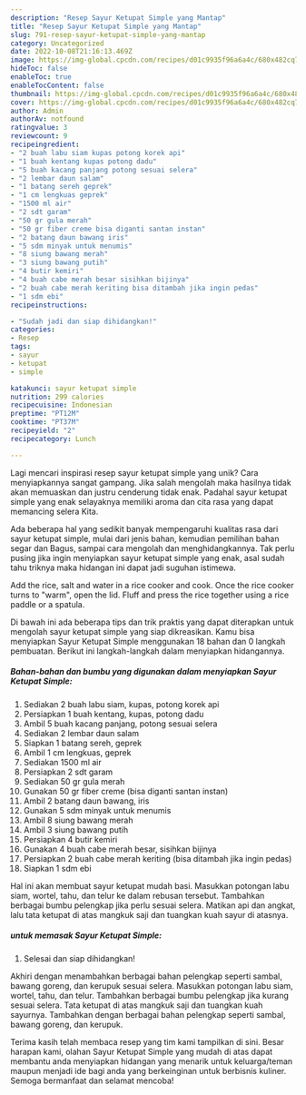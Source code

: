 ```yaml
---
description: "Resep Sayur Ketupat Simple yang Mantap"
title: "Resep Sayur Ketupat Simple yang Mantap"
slug: 791-resep-sayur-ketupat-simple-yang-mantap
category: Uncategorized
date: 2022-10-08T21:16:13.469Z
image: https://img-global.cpcdn.com/recipes/d01c9935f96a6a4c/680x482cq70/sayur-ketupat-simple-foto-resep-utama.jpg
hideToc: false
enableToc: true
enableTocContent: false
thumbnail: https://img-global.cpcdn.com/recipes/d01c9935f96a6a4c/680x482cq70/sayur-ketupat-simple-foto-resep-utama.jpg
cover: https://img-global.cpcdn.com/recipes/d01c9935f96a6a4c/680x482cq70/sayur-ketupat-simple-foto-resep-utama.jpg
author: Admin
authorAv: notfound
ratingvalue: 3
reviewcount: 9
recipeingredient:
- "2 buah labu siam kupas potong korek api"
- "1 buah kentang kupas potong dadu"
- "5 buah kacang panjang potong sesuai selera"
- "2 lembar daun salam"
- "1 batang sereh geprek"
- "1 cm lengkuas geprek"
- "1500 ml air"
- "2 sdt garam"
- "50 gr gula merah"
- "50 gr fiber creme bisa diganti santan instan"
- "2 batang daun bawang iris"
- "5 sdm minyak untuk menumis"
- "8 siung bawang merah"
- "3 siung bawang putih"
- "4 butir kemiri"
- "4 buah cabe merah besar sisihkan bijinya"
- "2 buah cabe merah keriting bisa ditambah jika ingin pedas"
- "1 sdm ebi"
recipeinstructions:

- "Sudah jadi dan siap dihidangkan!"
categories:
- Resep
tags:
- sayur
- ketupat
- simple

katakunci: sayur ketupat simple 
nutrition: 299 calories
recipecuisine: Indonesian
preptime: "PT12M"
cooktime: "PT37M"
recipeyield: "2"
recipecategory: Lunch

---
```





Lagi mencari inspirasi resep sayur ketupat simple yang unik? Cara menyiapkannya sangat gampang. Jika salah mengolah maka hasilnya tidak akan memuaskan dan justru cenderung tidak enak. Padahal sayur ketupat simple yang enak selayaknya memiliki aroma dan cita rasa yang dapat memancing selera Kita.





Ada beberapa hal yang sedikit banyak mempengaruhi kualitas rasa dari sayur ketupat simple, mulai dari jenis bahan, kemudian pemilihan bahan segar dan Bagus, sampai cara mengolah dan menghidangkannya. Tak perlu pusing jika ingin menyiapkan sayur ketupat simple yang enak,      asal sudah tahu triknya maka hidangan ini dapat jadi suguhan istimewa.














Add the rice, salt and water in a rice cooker and cook. Once the rice cooker turns to &#34;warm&#34;, open the lid. Fluff and press the rice together using a rice paddle or a spatula.






Di bawah ini ada beberapa tips dan trik praktis yang dapat diterapkan untuk mengolah sayur ketupat simple yang siap dikreasikan. Kamu bisa menyiapkan Sayur Ketupat Simple menggunakan 18 bahan dan 0 langkah pembuatan. Berikut ini langkah-langkah dalam menyiapkan hidangannya.

<!--inarticleads1-->

##### Bahan-bahan dan bumbu yang digunakan dalam menyiapkan Sayur Ketupat Simple:

1. Sediakan 2 buah labu siam, kupas, potong korek api
1. Persiapkan 1 buah kentang, kupas, potong dadu
1. Ambil 5 buah kacang panjang, potong sesuai selera
1. Sediakan 2 lembar daun salam
1. Siapkan 1 batang sereh, geprek
1. Ambil 1 cm lengkuas, geprek
1. Sediakan 1500 ml air
1. Persiapkan 2 sdt garam
1. Sediakan 50 gr gula merah
1. Gunakan 50 gr fiber creme (bisa diganti santan instan)
1. Ambil 2 batang daun bawang, iris
1. Gunakan 5 sdm minyak untuk menumis
1. Ambil 8 siung bawang merah
1. Ambil 3 siung bawang putih
1. Persiapkan 4 butir kemiri
1. Gunakan 4 buah cabe merah besar, sisihkan bijinya
1. Persiapkan 2 buah cabe merah keriting (bisa ditambah jika ingin pedas)
1. Siapkan 1 sdm ebi


Hal ini akan membuat sayur ketupat mudah basi. Masukkan potongan labu siam, wortel, tahu, dan telur ke dalam rebusan tersebut. Tambahkan berbagai bumbu pelengkap jika perlu sesuai selera. Matikan api dan angkat, lalu tata ketupat di atas mangkuk saji dan tuangkan kuah sayur di atasnya. 

<!--inarticleads2-->

#####  untuk memasak Sayur Ketupat Simple:


1. Selesai dan siap dihidangkan!

Akhiri dengan menambahkan berbagai bahan pelengkap seperti sambal, bawang goreng, dan kerupuk sesuai selera. Masukkan potongan labu siam, wortel, tahu, dan telur. Tambahkan berbagai bumbu pelengkap jika kurang sesuai selera. Tata ketupat di atas mangkuk saji dan tuangkan kuah sayurnya. Tambahkan dengan berbagai bahan pelengkap seperti sambal, bawang goreng, dan kerupuk. 

Terima kasih telah membaca resep yang tim kami tampilkan di sini. Besar harapan kami, olahan Sayur Ketupat Simple yang mudah di atas dapat membantu anda menyiapkan hidangan yang menarik untuk keluarga/teman maupun menjadi ide bagi anda yang berkeinginan untuk berbisnis kuliner. Semoga bermanfaat dan selamat mencoba!

